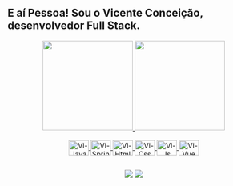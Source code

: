 ## E aí Pessoa! Sou o Vicente Conceição, desenvolvedor Full Stack.

<div align="center">
  <a href="https://github.com/vicenteconceicao">
  <img height="180em" src="https://github-readme-stats.vercel.app/api?username=vicenteconceicao&show_icons=true&theme=vue-dark&include_all_commits=true&count_private=true"/>
  <img height="180em" src="https://github-readme-stats.vercel.app/api/top-langs/?username=vicenteconceicao&layout=compact&langs_count=7&theme=vue-dark"/>
</div>
 
<div align="center" style="display: inline_block"><br>
  <img align="center" alt="Vi-Java" height="30" width="40" src="https://cdn.jsdelivr.net/gh/devicons/devicon/icons/java/java-original.svg" />
  <img align="center" alt="Vi-Spring" height="30" width="40" src="https://cdn.jsdelivr.net/gh/devicons/devicon/icons/spring/spring-original.svg" />
  <img align="center" alt="Vi-Html" height="30" width="40" src="https://cdn.jsdelivr.net/gh/devicons/devicon/icons/html5/html5-original.svg" />
  <img align="center" alt="Vi-Css" height="30" width="40" src="https://cdn.jsdelivr.net/gh/devicons/devicon/icons/css3/css3-original.svg" />
  <img align="center" alt="Vi-Js" height="30" width="40" src="https://cdn.jsdelivr.net/gh/devicons/devicon/icons/javascript/javascript-original.svg" />
  <img align="center" alt="Vi-Vue" height="30" width="40" src="https://cdn.jsdelivr.net/gh/devicons/devicon/icons/vuejs/vuejs-original.svg" />
</div>
  
##
  
<div align="center">
  <a href="https://www.instagram.com/vicenteconceicaojr" target="_blank"><img src="https://img.shields.io/badge/Instagram-E4405F?style=for-the-badge&logo=instagram&logoColor=white" /></a> 
  <a href="https://www.linkedin.com/in/vicente-concei%C3%A7%C3%A3o-41787963/" alt="Vi-Linkedin" target="_blank"><img src="https://img.shields.io/badge/LinkedIn-0077B5?style=for-the-badge&logo=linkedin&logoColor=white" /></a> 
</div>
